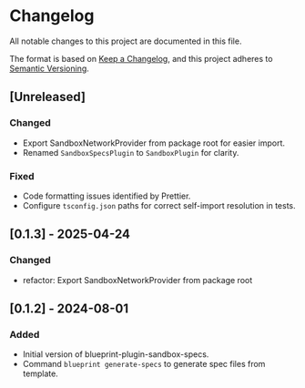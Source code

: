 # Changelog

All notable changes to this project are documented in this file.

The format is based on [Keep a Changelog](https://keepachangelog.com/en/1.0.0/),
and this project adheres to [Semantic Versioning](https://semver.org/spec/v2.0.0.html).

## [Unreleased]
### Changed
- Export SandboxNetworkProvider from package root for easier import.
- Renamed `SandboxSpecsPlugin` to `SandboxPlugin` for clarity.
### Fixed
- Code formatting issues identified by Prettier.
- Configure `tsconfig.json` paths for correct self-import resolution in tests.

## [0.1.3] - 2025-04-24
### Changed
- refactor: Export SandboxNetworkProvider from package root

## [0.1.2] - 2024-08-01 
### Added
- Initial version of blueprint-plugin-sandbox-specs.
- Command `blueprint generate-specs` to generate spec files from template.
